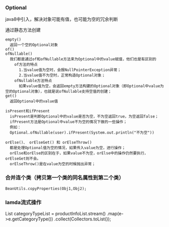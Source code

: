 ### Optional
java8中引入，解决对象可能有值，也可能为空的冗余判断

通过静态方法创建
```
empty()
  返回一个空的Optional对象
of()
ofNullable()
  我们都是通过of和ofNullable方法来为Optional中的value赋值，他们也是有区别的
    of方法的特点
      1.当value值为空时，会报NullPointerException异常；
      2.当value值不为空时，正常构造Optional对象；
    ofNullable方法特点
      如果value值为空，会返回empty方法构建的Optional对象（即Optional中value为空的Optional对象），也就是说ofNullable支持空值的创建；      
get()
  返回Optional中的value值

isPresent和ifPresent
  isPresent是判断Optional中的value是否为空，不为空返回true，为空返回false；
  ifPresent方法是Optional中value不为空的情况下做的一些操作；
  例如：
  Optional.ofNullable(user).ifPresent(System.out.println("不为空"))

orElse()、 orElseGet() 和 orElseThrow()
  都是处理Optional值为空的情况，如果传入value为空，进行操作；
  orElse和orElse的区别在于，如果value不为空，orElse中的操作仍然要执行，orElseGet则不会。
  orElseThrow()是在value为空的时候抛出异常；
```

### 合并连个类（拷贝第一个类的同名属性到第二个类）
```
BeanUtils.copyProperties(Obj1,Obj2);
```
### lamda流式操作
List<Integer> categoryTypeList = productInfoList.stream()
.map(e->e.getCategoryType())
.collect(Collectors.toList());
